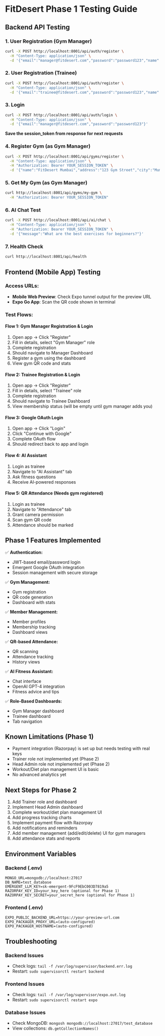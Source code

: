 # FitDesert Phase 1 Testing Guide

## Backend API Testing

### 1. User Registration (Gym Manager)
```bash
curl -X POST http://localhost:8001/api/auth/register \
  -H "Content-Type: application/json" \
  -d '{"email":"manager@fitdesert.com","password":"password123","name":"John Manager","role":"gym_manager","phone":"9876543210"}'
```

### 2. User Registration (Trainee)
```bash
curl -X POST http://localhost:8001/api/auth/register \
  -H "Content-Type: application/json" \
  -d '{"email":"trainee@fitdesert.com","password":"password123","name":"Sarah Trainee","role":"trainee","phone":"9876543211"}'
```

### 3. Login
```bash
curl -X POST http://localhost:8001/api/auth/login \
  -H "Content-Type: application/json" \
  -d '{"email":"manager@fitdesert.com","password":"password123"}'
```
**Save the session_token from response for next requests**

### 4. Register Gym (as Gym Manager)
```bash
curl -X POST http://localhost:8001/api/gyms/register \
  -H "Content-Type: application/json" \
  -H "Authorization: Bearer YOUR_SESSION_TOKEN" \
  -d '{"name":"FitDesert Mumbai","address":"123 Gym Street","city":"Mumbai","state":"Maharashtra","phone":"9876543210","email":"gym@fitdesert.com"}'
```

### 5. Get My Gym (as Gym Manager)
```bash
curl http://localhost:8001/api/gyms/my-gym \
  -H "Authorization: Bearer YOUR_SESSION_TOKEN"
```

### 6. AI Chat Test
```bash
curl -X POST http://localhost:8001/api/ai/chat \
  -H "Content-Type: application/json" \
  -H "Authorization: Bearer YOUR_SESSION_TOKEN" \
  -d '{"message":"What are the best exercises for beginners?"}'
```

### 7. Health Check
```bash
curl http://localhost:8001/api/health
```

## Frontend (Mobile App) Testing

### Access URLs:
- **Mobile Web Preview**: Check Expo tunnel output for the preview URL
- **Expo Go App**: Scan the QR code shown in terminal

### Test Flows:

#### Flow 1: Gym Manager Registration & Login
1. Open app → Click "Register"
2. Fill in details, select "Gym Manager" role
3. Complete registration
4. Should navigate to Manager Dashboard
5. Register a gym using the dashboard
6. View gym QR code and stats

#### Flow 2: Trainee Registration & Login
1. Open app → Click "Register"
2. Fill in details, select "Trainee" role
3. Complete registration
4. Should navigate to Trainee Dashboard
5. View membership status (will be empty until gym manager adds you)

#### Flow 3: Google OAuth Login
1. Open app → Click "Login"
2. Click "Continue with Google"
3. Complete OAuth flow
4. Should redirect back to app and login

#### Flow 4: AI Assistant
1. Login as trainee
2. Navigate to "AI Assistant" tab
3. Ask fitness questions
4. Receive AI-powered responses

#### Flow 5: QR Attendance (Needs gym registered)
1. Login as trainee
2. Navigate to "Attendance" tab
3. Grant camera permission
4. Scan gym QR code
5. Attendance should be marked

## Phase 1 Features Implemented

✅ **Authentication:**
- JWT-based email/password login
- Emergent Google OAuth integration
- Session management with secure storage

✅ **Gym Management:**
- Gym registration
- QR code generation
- Dashboard with stats

✅ **Member Management:**
- Member profiles
- Membership tracking
- Dashboard views

✅ **QR-based Attendance:**
- QR scanning
- Attendance tracking
- History views

✅ **AI Fitness Assistant:**
- Chat interface
- OpenAI GPT-4 integration
- Fitness advice and tips

✅ **Role-Based Dashboards:**
- Gym Manager dashboard
- Trainee dashboard
- Tab navigation

## Known Limitations (Phase 1)

- Payment integration (Razorpay) is set up but needs testing with real keys
- Trainer role not implemented yet (Phase 2)
- Head Admin role not implemented yet (Phase 2)
- Workout/Diet plan management UI is basic
- No advanced analytics yet

## Next Steps for Phase 2

1. Add Trainer role and dashboard
2. Implement Head Admin dashboard
3. Complete workout/diet plan management UI
4. Add progress tracking charts
5. Implement payment flow with Razorpay
6. Add notifications and reminders
7. Add member management (add/edit/delete) UI for gym managers
8. Add attendance stats and reports

## Environment Variables

### Backend (.env)
```
MONGO_URL=mongodb://localhost:27017
DB_NAME=test_database
EMERGENT_LLM_KEY=sk-emergent-9FcF9EbC003D7819a5
RAZORPAY_KEY_ID=your_key_here (optional for Phase 1)
RAZORPAY_KEY_SECRET=your_secret_here (optional for Phase 1)
```

### Frontend (.env)
```
EXPO_PUBLIC_BACKEND_URL=https://your-preview-url.com
EXPO_PACKAGER_PROXY_URL=(auto-configured)
EXPO_PACKAGER_HOSTNAME=(auto-configured)
```

## Troubleshooting

### Backend Issues
- Check logs: `tail -f /var/log/supervisor/backend.err.log`
- Restart: `sudo supervisorctl restart backend`

### Frontend Issues
- Check logs: `tail -f /var/log/supervisor/expo.out.log`
- Restart: `sudo supervisorctl restart expo`

### Database Issues
- Check MongoDB: `mongosh mongodb://localhost:27017/test_database`
- View collections: `db.getCollectionNames()`
